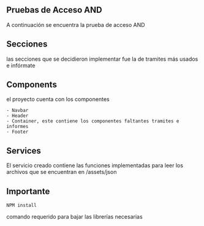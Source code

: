 ## Pruebas de Acceso AND
A continuación se encuentra la prueba de acceso AND

## Secciones
las secciones que se decidieron implementar fue la de tramites más usados e infórmate

## Components

el proyecto cuenta con los componentes

    - Navbar
    - Header
    - Container, este contiene los componentes faltantes tramites e informes
    - Footer

## Services

El servicio creado contiene las funciones implementadas para leer los archivos que se encuentran en /assets/json



## Importante
```
NPM install
```
comando requerido para bajar las librerías necesarias

